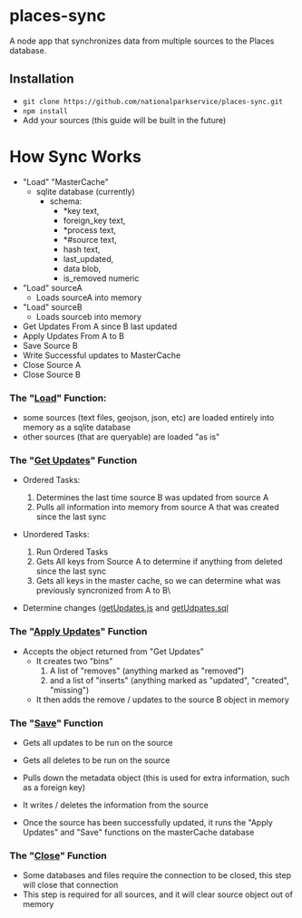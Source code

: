 # places-sync

A node app that synchronizes data from multiple sources to the Places database.

## Installation

- `git clone https://github.com/nationalparkservice/places-sync.git`
- `npm install`
- Add your sources (this guide will be built in the future)

# How Sync Works

* "Load" "MasterCache"
  * sqlite database (currently)
    * schema:
      * *key text,
      * foreign_key text,
      * *process text,
      * *#source text,
      * hash text,
      * last_updated,
      * data blob,
      * is_removed numeric
* "Load" sourceA
  * Loads sourceA into memory
* "Load" sourceB
  * Loads sourceb into memory
* Get Updates From A since B last updated
* Apply Updates From A to B
* Save Source B
* Write Successful updates to MasterCache
* Close Source A
* Close Source B

### The "[Load](https://github.com/nationalparkservice/places-sync/blob/7ed155b81564176e0df51d3bf1fc2ec2ca011354/src/sources/index.js#L10)" Function:
  * some sources (text files, geojson, json, etc) are loaded entirely into memory as a sqlite database
  * other sources (that are queryable) are loaded "as is"

### The "[Get Updates](https://github.com/nationalparkservice/places-sync/blob/7ed155b81564176e0df51d3bf1fc2ec2ca011354/src/sources/helpers/createActions.js#L101)" Function
  * Ordered Tasks:
    1. Determines the last time source B was updated from source A
    2. Pulls all information into memory from source A that was created since the last sync

  * Unordered Tasks:
    1. Run Ordered Tasks
    2. Gets All keys from Source A to determine if anything from deleted since the last sync
    3. Gets all keys in the master cache, so we can determine what was previously syncronized from A to B\

  * Determine changes ([getUpdates.js](https://github.com/nationalparkservice/places-sync/blob/7ed155b81564176e0df51d3bf1fc2ec2ca011354/src/sources/helpers/getUpdates.js) and [getUdpates.sql](https://github.com/nationalparkservice/places-sync/blob/7ed155b81564176e0df51d3bf1fc2ec2ca011354/src/sources/helpers/getUpdates.sql])

### The "[Apply Updates](https://github.com/nationalparkservice/places-sync/blob/7ed155b81564176e0df51d3bf1fc2ec2ca011354/src/sources/helpers/createActions.js#L232)" Function
  * Accepts the object returned from "Get Updates"
    * It creates two "bins"
      1. A list of "removes" (anything marked as "removed")
      2. and a list of "inserts" (anything marked as "updated", "created", "missing")
    * It then adds the remove / updates to the source B object in memory

### The "[Save](https://github.com/nationalparkservice/places-sync/blob/7ed155b81564176e0df51d3bf1fc2ec2ca011354/src/sources/helpers/createActions.js#L164)" Function
  * Gets all updates to be run on the source
  * Gets all deletes to be run on the source
  * Pulls down the metadata object (this is used for extra information, such as a foreign key)

  * It writes / deletes the information from the source
  * Once the source has been successfully updated, it runs the "Apply Updates" and "Save" functions on the masterCache database

### The "[Close](https://github.com/nationalparkservice/places-sync/blob/7ed155b81564176e0df51d3bf1fc2ec2ca011354/src/sources/helpers/createActions.js#L199)" Function
  * Some databases and files require the connection to be closed, this step will close that connection
  * This step is required for all sources, and it will clear source object out of memory
